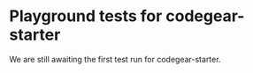 # Playground tests for codegear-starter
We are still awaiting the first test run for codegear-starter.
